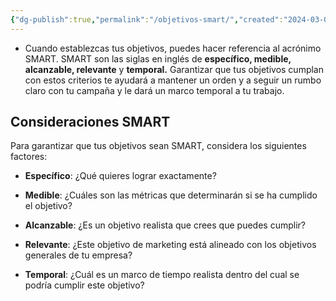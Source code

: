 ```yaml
---
{"dg-publish":true,"permalink":"/objetivos-smart/","created":"2024-03-01T20:13:18.858-05:00","updated":"2024-03-07T09:56:51.857-05:00"}
---
```


- Cuando establezcas tus objetivos, puedes hacer referencia al acrónimo SMART. SMART son las siglas en inglés de **específico, medible, alcanzable, relevante** y **temporal.** Garantizar que tus objetivos cumplan con estos criterios te ayudará a mantener un orden y a seguir un rumbo claro con tu campaña y le dará un marco temporal a tu trabajo.
## Consideraciones SMART
Para garantizar que tus objetivos sean SMART, considera los siguientes factores:

- **Específico**: ¿Qué quieres lograr exactamente?
    
- **Medible**: ¿Cuáles son las métricas que determinarán si se ha cumplido el objetivo?
    
- **Alcanzable**: ¿Es un objetivo realista que crees que puedes cumplir?
    
- **Relevante**: ¿Este objetivo de marketing está alineado con los objetivos generales de tu empresa?
    
- **Temporal**: ¿Cuál es un marco de tiempo realista dentro del cual se podría cumplir este objetivo?
